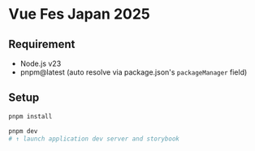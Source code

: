 # Vue Fes Japan 2025

## Requirement

- Node.js v23
- pnpm@latest (auto resolve via package.json's `packageManager` field)

## Setup

```sh
pnpm install

pnpm dev
# ↑ launch application dev server and storybook
```

